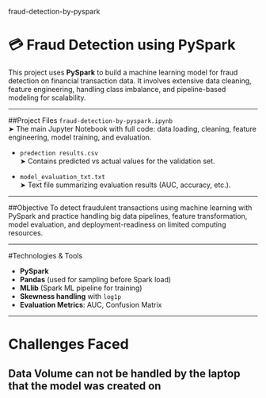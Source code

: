 fraud-detection-by-pyspark
# 💳 Fraud Detection using PySpark

This project uses **PySpark** to build a machine learning model for fraud detection on financial transaction data. It involves extensive data cleaning, feature engineering, handling class imbalance, and pipeline-based modeling for scalability.

---

##Project Files
`fraud-detection-by-pyspark.ipynb`  
  ➤ The main Jupyter Notebook with full code: data loading, cleaning, feature engineering, model training, and evaluation.

- `predection results.csv`  
  ➤ Contains predicted vs actual values for the validation set.

- `model_evaluation_txt.txt`  
  ➤ Text file summarizing evaluation results (AUC, accuracy, etc.).

---

##Objective
To detect fraudulent transactions using machine learning with PySpark and practice handling big data pipelines, feature transformation, model evaluation, and deployment-readiness on limited computing resources.

---
#Technologies & Tools
- **PySpark**
- **Pandas** (used for sampling before Spark load)
- **MLlib** (Spark ML pipeline for training)
- **Skewness handling** with `log1p`
- **Evaluation Metrics**: AUC, Confusion Matrix

---
# Challenges Faced
Data Volume can not be handled by the laptop that the model was created on
-
